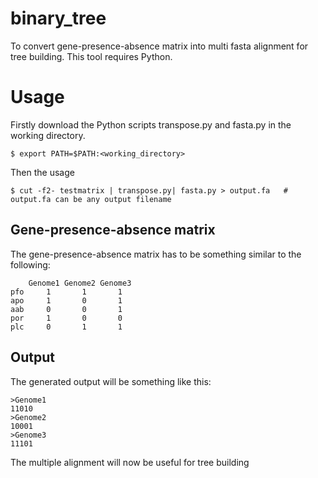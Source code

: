 # binary_tree
To convert gene-presence-absence matrix into multi fasta alignment for tree building. This tool requires Python.

# Usage
Firstly download the Python scripts transpose.py and fasta.py in the working directory.

```
$ export PATH=$PATH:<working_directory>
```
Then the usage
```
$ cut -f2- testmatrix | transpose.py| fasta.py > output.fa   # output.fa can be any output filename
```

## Gene-presence-absence matrix
The gene-presence-absence matrix has to be something similar to the following:
```
    Genome1 Genome2 Genome3
pfo     1       1       1
apo     1       0       1
aab     0       0       1
por     1       0       0
plc     0       1       1
```
## Output
The generated output will be something like this:
```
>Genome1
11010
>Genome2
10001
>Genome3
11101
```
The multiple alignment will now be useful for tree building
